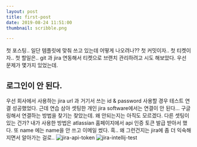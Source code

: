 ```yaml
---
layout: post
title: first-post
date: 2019-08-24 11:51:00
thumbnail: scribble.png

---
```


첫 포스팅.. 
일단 템플릿에 맞춰 쓰고 있는데 어떻게 나오려나??
첫 커밋이자.. 첫 티켓이자.. 첫 할일은.. 
git 과 jira 연동해서 티켓으로 브랜치 관리하려고 시도 해보았다. 
우선 문제가 몇가지 있었는데.

## 로그인이 안 된다. 
우선 회사에서 사용하는 jira url 과 거기서 쓰는 id & password 사용할 경우 테스트 연결 성공했었다.
근데 연습 삼아 셋팅한 개인 jira software에서는 연결이 안 된다...
구글링해서 연결하는 방법을 찾기는 찾았는데. 왜 안되는지는 아직도 모르겠다. 다른 셋팅이 있는 건가?
내가 사용한 방법은 atlassian 홈페이지에서 api 인증 토큰 발급 받아서 했다. 또 name 에는 name을 안 쓰고 이메일 썼다.
흑.. 왜 그런건지는 jira에 좀 더 익숙해지면서 알아가는 걸로.. 
![jira-api-token](https://sosohan.github.io/assets/img/20190814/jira-api-token.jpg)
![jira-intellij-test](https://sosohan.github.io/assets/img/20190814/jira-intellij-test.jpg)

